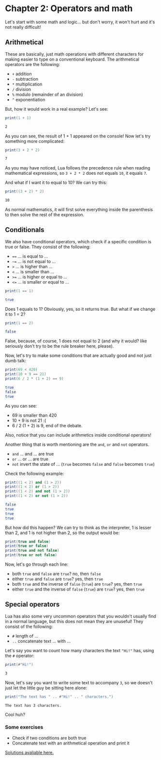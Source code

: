 # Chapter 2: Operators and math
Let's start with some math and logic... but don't worry, it won't hurt and it's not really difficult!

## Arithmetical
These are basically, just math operations with different characters for making easier to type on a conventional keyboard.
The arithmetical operators are the following:
- `+` addition
- `-` subtraction
- `*` multiplication
- `/` division
- `%` modulo (remainder of an division)
- `^` exponentiation

But, how it would work in a real example? Let's see:

```lua
print(1 + 1)
```

```bash
2
```

As you can see, the result of 1 + 1 appeared on the console! Now let's try something more complicated:

```lua
print(3 + 2 * 2)
```

```bash
7
```

As you may have noticed, Lua follows the precedence rule when reading mathematical expressions, so `3 + 2 * 2` does not equals `10`, it equals `7`.

And what if I want it to equal to 10? We can try this:

```lua
print((3 + 2) * 2)
```

```bash
10
```

As normal mathematics, it will first solve everything inside the parenthesis to then solve the rest of the expression.

## Conditionals
We also have conditional operators, which check if a specific condition is true or false. 
They consist of the following:
- `==` ... is equal to ...
- `~=` ... is not equal to ...
- `>` ... is higher than ...
- `<` ... is smaller than ...
- `>=` ... is higher or equal to ...
- `<=` ... is smaller or equal to ...

```lua
print(1 == 1)
```

```bash
true
```

Does 1 equals to 1? Obviously, yes, so it returns true.
But what if we change it to 1 = 2?

```lua
print(1 == 2)
```

```bash
false
```

False, because, of course, 1 does not equal to 2 (and why it would? like seriously don't try to be the rule breaker here, please).

Now, let's try to make some conditions that are actually good and not just dumb talk:

```lua
print(69 < 420)
print(10 + 9 == 21)
print(6 / 2 * (1 + 2) == 9)
```

```bash
true
false
true
```

As you can see:
- 69 is smaller than 420
- 10 + 9 is not 21 :(
- 6 / 2 (1 + 2) is 9, end of the debate.

Also, notice that you can include arithmetics inside conditional operators!

Another thing that is worth mentioning are the `and`, `or` and `not` operators.
- `and` ... and ... are true
- `or` ... or ... are true
- `not` invert the state of ... (`true` becomes `false` and `false` becomes `true`)

Check the following example:

```lua
print((1 < 2) and (1 > 2))
print((1 < 2) or (1 > 2))
print((1 < 2) and not (1 > 2))
print((1 < 2) or not (1 > 2))
```

```bash
false
true
true
true
```

But how did this happen? We can try to think as the interpreter, 1 is lesser than 2, and 1 is not higher than 2, so the output would be:

```lua
print(true and false)
print(true or false)
print(true and not false)
print(true or not false)
```

Now, let's go through each line:
- both `true` and `false` are `true`? no, then `false` 
- either `true` and `false` are `true`? yes, then `true` 
- both `true` and the inverse of `false` (`true`) are `true`? yes, then `true` 
- either `true` and the inverse of `false` (`true`) are `true`? yes, then `true` 

## Special operators
Lua has also some very uncommon operators that you wouldn't usually find in a normal language, but this does not mean they are unuseful! 
They consist of the following:
- `#` length of ...
- `..` concatenate text ... with ...

Let's say you want to count how many characters the text `"Hi!"` has, using the `#` operator:

```lua
print(#"Hi!")
```

```bash
3
```

Now, let's say you want to write some text to accompany `3`, so we doesn't just let the little guy be sitting here alone:

```lua
print("The text has " .. #"Hi!" .. " characters.")
```

```bash
The text has 3 characters.
```

Cool huh?

### Some exercises
- Check if two conditions are both true
- Concatenate text with an arithmetical operation and print it

[Solutions avaliable here.](solutions/2.md)
